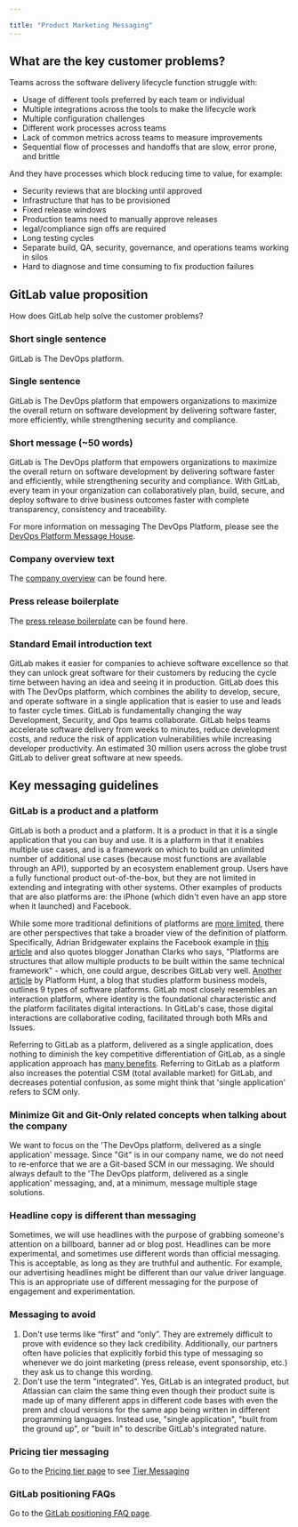 ```yaml
---

title: "Product Marketing Messaging"
---
```








## What are the key customer problems?

Teams across the software delivery lifecycle function struggle with:

- Usage of different tools preferred by each team or individual
- Multiple integrations across the tools to make the lifecycle work
- Multiple configuration challenges
- Different work processes across teams
- Lack of common metrics across teams to measure improvements
- Sequential flow of processes and handoffs that are slow, error prone, and brittle

And they have processes which block reducing time to value, for example:

- Security reviews that are blocking until approved
- Infrastructure that has to be provisioned
- Fixed release windows
- Production teams need to manually approve releases
- legal/compliance sign offs are required
- Long testing cycles
- Separate build, QA, security, governance, and operations teams working in silos
- Hard to diagnose and time consuming to fix production failures

## GitLab value proposition

How does GitLab help solve the customer problems?

### Short single sentence

GitLab is The DevOps platform.

### Single sentence

GitLab is The DevOps platform that empowers organizations to maximize the overall return on software development by delivering software faster, more efficiently, while strengthening security and compliance.


### Short message (~50 words)

GitLab is The DevOps platform that empowers organizations to maximize the overall return on software development by delivering software faster and efficiently, while strengthening security and compliance. With GitLab, every team in your organization can collaboratively plan, build, secure, and deploy software to drive business outcomes faster with complete transparency, consistency and traceability.

For more information on messaging The DevOps Platform, please see the [DevOps Platform Message House](https://about.gitlab.com/handbook/marketing/brand-and-product-marketing/product-and-solution-marketing/usecase-gtm/devops-platform/message-house/).

### Company overview text

The [company overview](/handbook/company/#about-us) can be found here.

### Press release boilerplate

The [press release boilerplate](/press/press-kit/#boilerplate) can be found here.

### Standard Email introduction text

GitLab makes it easier for companies to achieve software excellence so that they can unlock great software for their customers by reducing the cycle time between having an idea and seeing it in production. GitLab does this with The DevOps platform, which combines the ability to develop, secure, and operate software in a single application that is easier to use and leads to faster cycle times. GitLab is fundamentally changing the way Development, Security, and Ops teams collaborate. GitLab helps teams accelerate software delivery from weeks to minutes, reduce development costs, and reduce the risk of application vulnerabilities while increasing developer productivity. An estimated 30 million users across the globe trust GitLab to deliver great software at new speeds.

## Key messaging guidelines

### GitLab is a product and a platform

GitLab is both a product and a platform. It is a product in that it is a single application that you can buy and use. It is a platform in that it enables multiple use cases, and is a framework on which to build an unlimited number of additional use cases (because most functions are available through an API), supported by an ecosystem enablement group. Users have a fully functional product out-of-the-box, but they are not limited in extending and integrating with other systems. Other examples of products that are also platforms are: the iPhone (which didn't even have an app store when it launched) and Facebook.

While some more traditional definitions of platforms are [more limited](http://www.dictionary.com/browse/software-platform), there are other perspectives that take a broader view of the definition of platform. Specifically, Adrian Bridgewater explains the Facebook example in [this article](https://www.forbes.com/sites/adrianbridgwater/2015/03/17/whats-the-difference-between-a-software-product-and-a-platform/#5042c24056a6) and also quotes blogger Jonathan Clarks who says, "Platforms are structures that allow multiple products to be built within the same technical framework" - which, one could argue, describes GitLab very well. [Another article](https://medium.com/platform-hunt/the-8-types-of-software-platforms-473c74f4536a) by Platform Hunt, a blog that studies platform business models, outlines 9 types of software platforms. GitLab most closely resembles an interaction platform, where identity is the foundational characteristic and the platform facilitates digital interactions. In GitLab's case, those digital interactions are collaborative coding, facilitated through both MRs and Issues.

Referring to GitLab as a platform, delivered as a single application, does nothing to diminish the key competitive differentiation of GitLab, as a single application approach has [many benefits](/handbook/product/single-application).  Referring to GitLab as a platform also increases the potential CSM (total available market) for GitLab, and decreases potential confusion, as some might think that 'single application' refers to SCM only.

### Minimize Git and Git-Only related concepts when talking about the company

We want to focus on the 'The DevOps platform, delivered as a single application' message. Since "Git" is in our company name, we do not need to re-enforce that we are a Git-based SCM in our messaging. We should always default to the 'The DevOps platform, delivered as a single application' messaging, and, at a minimum, message multiple stage solutions.

### Headline copy is different than messaging

Sometimes, we will use headlines with the purpose of grabbing someone's attention on a billboard, banner ad or blog post. Headlines can be more experimental, and sometimes use different words than official messaging.  This is acceptable, as long as they are truthful and authentic. For example, our advertising headlines might be different than our value driver language. This is an appropriate use of different messaging for the purpose of engagement and experimentation.

### Messaging to avoid

1. Don't use terms like “first” and “only”. They are extremely difficult to prove with evidence so they lack credibility. Additionally, our partners often have policies that explicitly forbid this type of messaging so whenever we do joint marketing (press release, event sponsorship, etc.) they ask us to change this wording.
2. Don't use the term "integrated". Yes, GitLab is an integrated product, but Atlassian can claim the same thing even though their product suite is made up of many different apps in different code bases with even the prem and cloud versions for the same app being written in different programming languages. Instead use, "single application", "built from the ground up", or "built in" to describe GitLab's integrated nature.  


### Pricing tier messaging

Go to the [Pricing tier page](https://about.gitlab.com/handbook/marketing/brand-and-product-marketing/product-and-solution-marketing/tiers/) to see [Tier Messaging](https://about.gitlab.com/handbook/marketing/brand-and-product-marketing/product-and-solution-marketing/tiers/#tier-messaging)

### GitLab positioning FAQs

Go to the [GitLab positioning FAQ page](https://about.gitlab.com/handbook/positioning-faq/).
